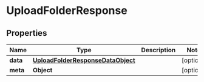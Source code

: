 

# UploadFolderResponse


## Properties

| Name | Type | Description | Notes |
|------------ | ------------- | ------------- | -------------|
|**data** | [**UploadFolderResponseDataObject**](UploadFolderResponseDataObject.md) |  |  [optional] |
|**meta** | **Object** |  |  [optional] |



